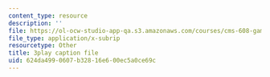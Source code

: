 ```yaml
---
content_type: resource
description: ''
file: https://ol-ocw-studio-app-qa.s3.amazonaws.com/courses/cms-608-game-design-spring-2014/624da4990607b32816e600ec5a0ce69c_1506695.srt
file_type: application/x-subrip
resourcetype: Other
title: 3play caption file
uid: 624da499-0607-b328-16e6-00ec5a0ce69c
---
```

